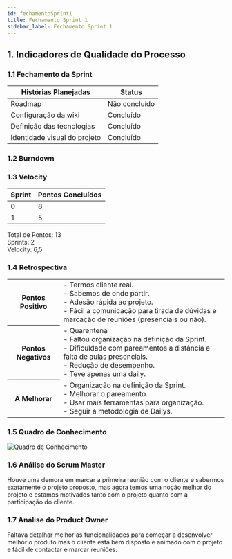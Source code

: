 ```yaml
---
id: fechamentoSprint1
title: Fechamento Sprint 1
sidebar_label: Fechamento Sprint 1
---
```


## 1. Indicadores de Qualidade do Processo

### 1.1 Fechamento da Sprint

| Histórias Planejadas | Status |
|----------------------|--------|
| Roadmap | Não concluído |
| Configuração da wiki | Concluído |
| Definição das tecnologias | Concluído |
| Identidade visual do projeto | Concluído |

### 1.2 Burndown

### 1.3 Velocity

| Sprint | Pontos Concluídos |
|--------|-------------------|
| 0 | 8 |
| 1 | 5 |

Total de Pontos: 13 <br>
Sprints: 2 <br>
Velocity: 6,5 <br>

### 1.4 Retrospectiva

<table>
<tr>

<th> Pontos Positivo  </th>
<td>
- Termos cliente real. <br>
- Sabemos de onde partir. <br>
- Adesão rápida ao projeto. <br>
- Fácil a comunicação para tirada de dúvidas e marcação de reuniões (presenciais ou não). <br>
</td>
</tr>

<tr>
<th> Pontos Negativos </th>
<td>
- Quarentena <br>
- Faltou organização na definição da Sprint. <br>
- Dificuldade com pareamentos a distância e falta de aulas presenciais. <br>
- Redução de desempenho. <br>
- Teve apenas uma daily. <br>
</td>
</tr>

<tr>
<th> A Melhorar </th>
<td>
- Organização na definição da Sprint. <br>
- Melhorar o pareamento. <br>
- Usar mais ferramentas para organização. <br>
- Seguir a metodologia de Dailys. <br>
</td>
</tr>
</table>

### 1.5 Quadro de Conhecimento

![Quadro de Conhecimento](https://github.com/fga-eps-mds/2020.1-Conecta-Ensina/wiki/image/quadro-de-conhecimento-sprint-1.png)

### 1.6 Análise do Scrum Master

Houve uma demora em marcar a primeira reunião com o cliente e sabermos exatamente o projeto proposto, mas agora temos uma noção melhor do projeto e estamos motivados tanto com o projeto quanto com a participação do cliente.

### 1.7 Análise do Product Owner

Faltava detalhar melhor as funcionalidades para começar a desenvolver melhor o produto mas o 
cliente está bem disposto e animado com o projeto e fácil de contactar e marcar reuniões.
